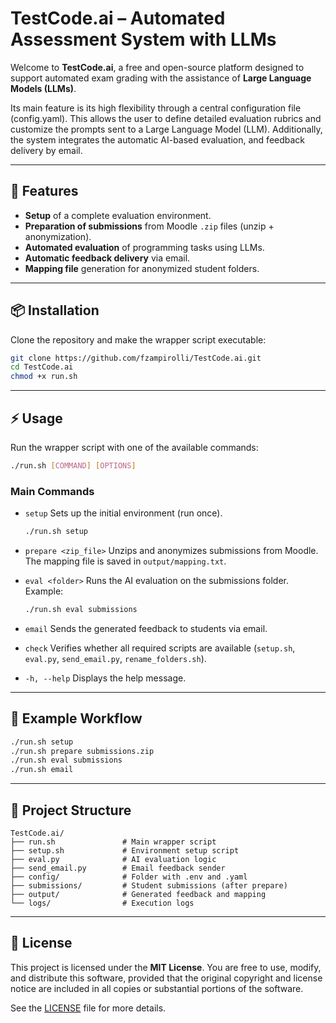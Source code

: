# TestCode.ai – Automated Assessment System with LLMs

Welcome to **TestCode.ai**, a free and open-source platform designed to support automated exam grading with the assistance of **Large Language Models (LLMs)**.

Its main feature is its high flexibility through a central configuration file (config.yaml). This allows the user to define detailed evaluation rubrics and customize the prompts sent to a Large Language Model (LLM). Additionally, the system integrates the automatic AI-based evaluation, and feedback delivery by email.

---

## 🚀 Features
- **Setup** of a complete evaluation environment.
- **Preparation of submissions** from Moodle `.zip` files (unzip + anonymization).
- **Automated evaluation** of programming tasks using LLMs.
- **Automatic feedback delivery** via email.
- **Mapping file** generation for anonymized student folders.

---

## 📦 Installation
Clone the repository and make the wrapper script executable:

```bash
git clone https://github.com/fzampirolli/TestCode.ai.git
cd TestCode.ai
chmod +x run.sh
````

---

## ⚡ Usage

Run the wrapper script with one of the available commands:

```bash
./run.sh [COMMAND] [OPTIONS]
```

### Main Commands

* `setup`
  Sets up the initial environment (run once).

  ```bash
  ./run.sh setup
  ```

* `prepare <zip_file>`
  Unzips and anonymizes submissions from Moodle.
  The mapping file is saved in `output/mapping.txt`.

* `eval <folder>`
  Runs the AI evaluation on the submissions folder.
  Example:

  ```bash
  ./run.sh eval submissions
  ```

* `email`
  Sends the generated feedback to students via email.

* `check`
  Verifies whether all required scripts are available
  (`setup.sh`, `eval.py`, `send_email.py`, `rename_folders.sh`).

* `-h, --help`
  Displays the help message.

---

## 🔄 Example Workflow

```bash
./run.sh setup
./run.sh prepare submissions.zip
./run.sh eval submissions
./run.sh email
```

---

## 📂 Project Structure

```
TestCode.ai/
├── run.sh               # Main wrapper script
├── setup.sh             # Environment setup script
├── eval.py              # AI evaluation logic
├── send_email.py        # Email feedback sender
├── config/              # Folder with .env and .yaml
├── submissions/         # Student submissions (after prepare)
├── output/              # Generated feedback and mapping
└── logs/                # Execution logs
```

---

## 📜 License

This project is licensed under the **MIT License**.
You are free to use, modify, and distribute this software, provided that the original copyright
and license notice are included in all copies or substantial portions of the software.

See the [LICENSE](LICENSE.txt) file for more details.

